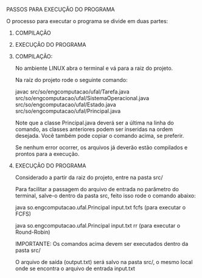 PASSOS PARA EXECUÇÃO DO PROGRAMA

O processo para executar o programa se divide em duas partes:

1. COMPILAÇÃO
2. EXECUÇÃO DO PROGRAMA


1. COMPILAÇÃO:
    
    No ambiente LINUX abra o terminal e vá para a raiz do projeto.

    Na raíz do projeto rode o seguinte comando:

    javac src/so/engcomputacao/ufal/Tarefa.java src/so/engcomputacao/ufal/SistemaOperacional.java src/so/engcomputacao/ufal/Estado.java src/so/engcomputacao/ufal/Principal.java 

    Note que a classe Principal.java deverá ser a última na linha do comando, as classes anteriores podem ser inseridas na ordem desejada. Você também pode copiar o comando acima, se preferir.

    Se nenhum error ocorrer, os arquivos já deverão estão compilados e prontos para a execução.


2. EXECUÇÃO DO PROGRAMA

    Considerado a partir da raiz do projeto, entre na pasta src/

    Para facilitar a passagem do arquivo de entrada no parâmetro do terminal, salve-o dentro da pasta src, feito isso rode o comando abaixo:

    java so.engcomputacao.ufal.Principal input.txt fcfs (para executar o FCFS)

    java so.engcomputacao.ufal.Principal input.txt rr (para executar o Round-Robin)


    IMPORTANTE: Os comandos acima devem ser executados dentro da pasta src/


    O arquivo de saída (output.txt) será salvo na pasta src/, o mesmo local onde se encontra o arquivo de entrada input.txt
